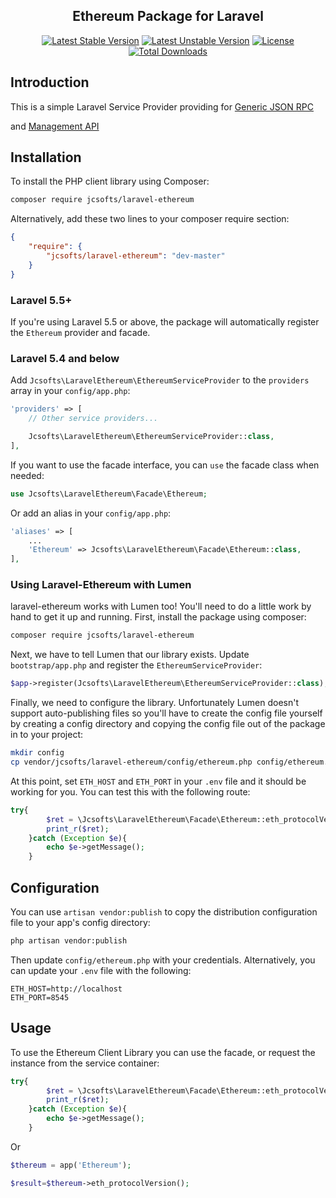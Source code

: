 <h2 align="center">
    Ethereum Package for Laravel
</h2>

<p align="center">
    <a href="https://packagist.org/packages/jcsofts/laravel-ethereum"><img src="https://poser.pugx.org/jcsofts/laravel-ethereum/v/stable?format=flat-square" alt="Latest Stable Version"></a>
    <a href="https://packagist.org/packages/jcsofts/laravel-ethereum"><img src="https://poser.pugx.org/jcsofts/laravel-ethereum/v/unstable?format=flat-square" alt="Latest Unstable Version"></a>    
    <a href="https://packagist.org/packages/jcsofts/laravel-ethereum"><img src="https://poser.pugx.org/jcsofts/laravel-ethereum/license?format=flat-square" alt="License"></a>
    <a href="https://packagist.org/packages/jcsofts/laravel-ethereum"><img src="https://poser.pugx.org/jcsofts/laravel-ethereum/downloads" alt="Total Downloads"></a>
</p>

## Introduction

This is a simple Laravel Service Provider providing for <a href="https://github.com/ethereum/wiki/wiki/JSON-RPC">Generic JSON RPC</a>

and <a href="https://github.com/ethereum/go-ethereum/wiki/Management-APIs">Management API</a>

Installation
------------

To install the PHP client library using Composer:

```bash
composer require jcsofts/laravel-ethereum
```

Alternatively, add these two lines to your composer require section:

```json
{
    "require": {
        "jcsofts/laravel-ethereum": "dev-master"
    }
}
```

### Laravel 5.5+

If you're using Laravel 5.5 or above, the package will automatically register the `Ethereum` provider and facade.

### Laravel 5.4 and below

Add `Jcsofts\LaravelEthereum\EthereumServiceProvider` to the `providers` array in your `config/app.php`:

```php
'providers' => [
    // Other service providers...

    Jcsofts\LaravelEthereum\EthereumServiceProvider::class,
],
```

If you want to use the facade interface, you can `use` the facade class when needed:

```php
use Jcsofts\LaravelEthereum\Facade\Ethereum;
```

Or add an alias in your `config/app.php`:

```php
'aliases' => [
    ...
    'Ethereum' => Jcsofts\LaravelEthereum\Facade\Ethereum::class,
],
```

### Using Laravel-Ethereum with Lumen

laravel-ethereum works with Lumen too! You'll need to do a little work by hand
to get it up and running. First, install the package using composer:


```bash
composer require jcsofts/laravel-ethereum
```

Next, we have to tell Lumen that our library exists. Update `bootstrap/app.php`
and register the `EthereumServiceProvider`:

```php
$app->register(Jcsofts\LaravelEthereum\EthereumServiceProvider::class);
```

Finally, we need to configure the library. Unfortunately Lumen doesn't support
auto-publishing files so you'll have to create the config file yourself by creating
a config directory and copying the config file out of the package in to your project:

```bash
mkdir config
cp vendor/jcsofts/laravel-ethereum/config/ethereum.php config/ethereum.php
```

At this point, set `ETH_HOST` and `ETH_PORT` in your `.env` file and it should
be working for you. You can test this with the following route:

```php
try{
        $ret = \Jcsofts\LaravelEthereum\Facade\Ethereum::eth_protocolVersion();
        print_r($ret);
    }catch (Exception $e){
        echo $e->getMessage();
    }
```

Configuration
-------------

You can use `artisan vendor:publish` to copy the distribution configuration file to your app's config directory:

```bash
php artisan vendor:publish
```

Then update `config/ethereum.php` with your credentials. Alternatively, you can update your `.env` file with the following:

```dotenv
ETH_HOST=http://localhost
ETH_PORT=8545
```

Usage
-----
   
To use the Ethereum Client Library you can use the facade, or request the instance from the service container:

```php
try{
        $ret = \Jcsofts\LaravelEthereum\Facade\Ethereum::eth_protocolVersion();
        print_r($ret);
    }catch (Exception $e){
        echo $e->getMessage();
    }
```

Or

```php
$thereum = app('Ethereum');

$result=$thereum->eth_protocolVersion();
```
